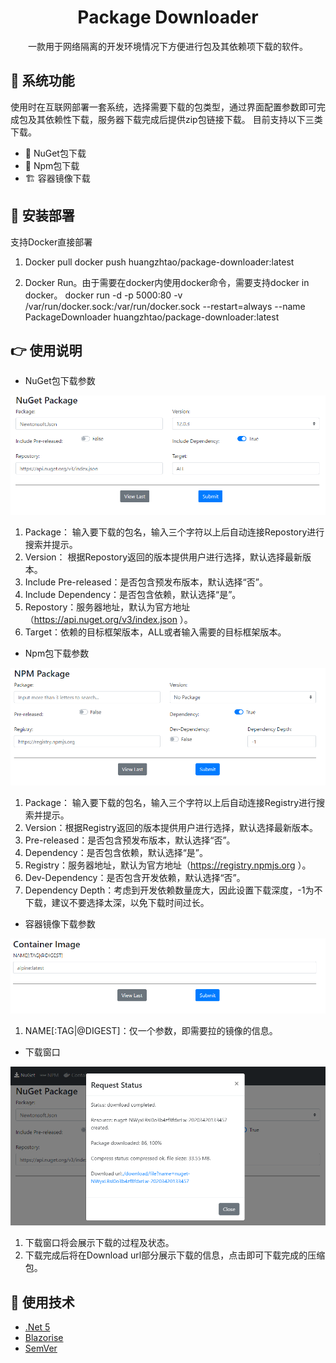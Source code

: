<h1 align="center">Package Downloader</h1>
<div align="center">
一款用于网络隔离的开发环境情况下方便进行包及其依赖项下载的软件。
</div>


## 🔨 系统功能

使用时在互联网部署一套系统，选择需要下载的包类型，通过界面配置参数即可完成包及其依赖性下载，服务器下载完成后提供zip包链接下载。
目前支持以下三类下载。

- 🎁 NuGet包下载
- 💎 Npm包下载
- 🏗️ 容器镜像下载

## 📌 安装部署

支持Docker直接部署

1. Docker pull
docker push huangzhtao/package-downloader:latest

2. Docker Run。由于需要在docker内使用docker命令，需要支持docker in docker。
docker run -d -p 5000:80 -v /var/run/docker.sock:/var/run/docker.sock --restart=always --name PackageDownloader huangzhtao/package-downloader:latest

## 👉 使用说明

- NuGet包下载参数

![image](https://raw.githubusercontent.com/huangzhtao/PackageDownloader/main/assets/NuGet.png)

1. Package： 输入要下载的包名，输入三个字符以上后自动连接Repostory进行搜索并提示。
2. Version： 根据Repostory返回的版本提供用户进行选择，默认选择最新版本。
3. Include Pre-released：是否包含预发布版本，默认选择“否”。
4. Include Dependency：是否包含依赖，默认选择“是”。
5. Repostory：服务器地址，默认为官方地址（https://api.nuget.org/v3/index.json ）。
6. Target：依赖的目标框架版本，ALL或者输入需要的目标框架版本。

- Npm包下载参数

![image](https://raw.githubusercontent.com/huangzhtao/PackageDownloader/main/assets/Npm.PNG)

1. Package： 输入要下载的包名，输入三个字符以上后自动连接Registry进行搜索并提示。
2. Version：根据Registry返回的版本提供用户进行选择，默认选择最新版本。
3. Pre-released：是否包含预发布版本，默认选择“否”。
4. Dependency：是否包含依赖，默认选择“是”。
5. Registry：服务器地址，默认为官方地址（https://registry.npmjs.org ）。
6. Dev-Dependency：是否包含开发依赖，默认选择“否”。
7. Dependency Depth：考虑到开发依赖数量庞大，因此设置下载深度，-1为不下载，建议不要选择太深，以免下载时间过长。

- 容器镜像下载参数

![image](https://raw.githubusercontent.com/huangzhtao/PackageDownloader/main/assets/Container.PNG)

1. NAME[:TAG|@DIGEST]：仅一个参数，即需要拉的镜像的信息。

- 下载窗口

![image](https://raw.githubusercontent.com/huangzhtao/PackageDownloader/main/assets/Download.PNG)

1. 下载窗口将会展示下载的过程及状态。
2. 下载完成后将在Download url部分展示下载的信息，点击即可下载完成的压缩包。

## 🔗 使用技术

- [.Net 5](https://dotnet.microsoft.com/download/dotnet/5.0)
- [Blazorise](https://github.com/stsrki/Blazorise)
- [SemVer](https://github.com/adamreeve/semver.net)
